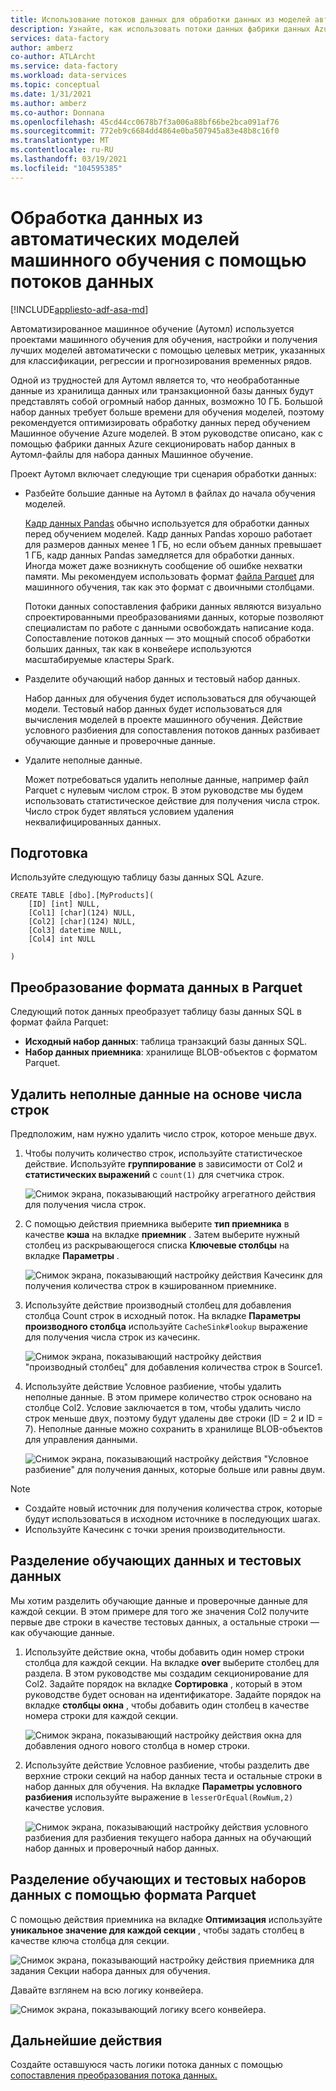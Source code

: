 ```yaml
---
title: Использование потоков данных для обработки данных из моделей автоматизированного машинного обучения (Аутомл)
description: Узнайте, как использовать потоки данных фабрики данных Azure для обработки данных из моделей автоматизированного машинного обучения (Аутомл).
services: data-factory
author: amberz
co-author: ATLArcht
ms.service: data-factory
ms.workload: data-services
ms.topic: conceptual
ms.date: 1/31/2021
ms.author: amberz
ms.co-author: Donnana
ms.openlocfilehash: 45cd44cc0678b7f3a006a88bf66be2bca091af76
ms.sourcegitcommit: 772eb9c6684dd4864e0ba507945a83e48b8c16f0
ms.translationtype: MT
ms.contentlocale: ru-RU
ms.lasthandoff: 03/19/2021
ms.locfileid: "104595385"
---
```

# <a name="process-data-from-automated-machine-learning-models-by-using-data-flows"></a>Обработка данных из автоматических моделей машинного обучения с помощью потоков данных

[!INCLUDE[appliesto-adf-asa-md](includes/appliesto-adf-asa-md.md)]

Автоматизированное машинное обучение (Аутомл) используется проектами машинного обучения для обучения, настройки и получения лучших моделей автоматически с помощью целевых метрик, указанных для классификации, регрессии и прогнозирования временных рядов.

Одной из трудностей для Аутомл является то, что необработанные данные из хранилища данных или транзакционной базы данных будут представлять собой огромный набор данных, возможно 10 ГБ. Большой набор данных требует больше времени для обучения моделей, поэтому рекомендуется оптимизировать обработку данных перед обучением Машинное обучение Azure моделей. В этом руководстве описано, как с помощью фабрики данных Azure секционировать набор данных в Аутомл-файлы для набора данных Машинное обучение.

Проект Аутомл включает следующие три сценария обработки данных:

* Разбейте большие данные на Аутомл в файлах до начала обучения моделей.

     [Кадр данных Pandas](https://pandas.pydata.org/pandas-docs/stable/getting_started/overview.html) обычно используется для обработки данных перед обучением моделей. Кадр данных Pandas хорошо работает для размеров данных менее 1 ГБ, но если объем данных превышает 1 ГБ, кадр данных Pandas замедляется для обработки данных. Иногда может даже возникнуть сообщение об ошибке нехватки памяти. Мы рекомендуем использовать формат [файла Parquet](https://parquet.apache.org/) для машинного обучения, так как это формат с двоичными столбцами.
    
     Потоки данных сопоставления фабрики данных являются визуально спроектированными преобразованиями данных, которые позволяют специалистам по работе с данными освобождать написание кода. Сопоставление потоков данных — это мощный способ обработки больших данных, так как в конвейере используются масштабируемые кластеры Spark.

* Разделите обучающий набор данных и тестовый набор данных.
    
    Набор данных для обучения будет использоваться для обучающей модели. Тестовый набор данных будет использоваться для вычисления моделей в проекте машинного обучения. Действие условного разбиения для сопоставления потоков данных разбивает обучающие данные и проверочные данные.

* Удалите неполные данные.

    Может потребоваться удалить неполные данные, например файл Parquet с нулевым числом строк. В этом руководстве мы будем использовать статистическое действие для получения числа строк. Число строк будет являться условием удаления неквалифицированных данных.

## <a name="preparation"></a>Подготовка

Используйте следующую таблицу базы данных SQL Azure.

```
CREATE TABLE [dbo].[MyProducts](
    [ID] [int] NULL,
    [Col1] [char](124) NULL,
    [Col2] [char](124) NULL,
    [Col3] datetime NULL,
    [Col4] int NULL

) 

```

## <a name="convert-data-format-to-parquet"></a>Преобразование формата данных в Parquet

Следующий поток данных преобразует таблицу базы данных SQL в формат файла Parquet:

- **Исходный набор данных**: таблица транзакций базы данных SQL.
- **Набор данных приемника**: хранилище BLOB-объектов с форматом Parquet.

## <a name="remove-unqualified-data-based-on-row-count"></a>Удалить неполные данные на основе числа строк

Предположим, нам нужно удалить число строк, которое меньше двух.

1. Чтобы получить количество строк, используйте статистическое действие. Используйте **группирование** в зависимости от Col2 и **статистических выражений** с `count(1)` для счетчика строк.

    ![Снимок экрана, показывающий настройку агрегатного действия для получения числа строк.](./media/scenario-dataflow-process-data-aml-models/aggregate-activity-addrowcount.png)

1. С помощью действия приемника выберите **тип приемника** в качестве **кэша** на вкладке **приемник** . Затем выберите нужный столбец из раскрывающегося списка **Ключевые столбцы** на вкладке **Параметры** .

    ![Снимок экрана, показывающий настройку действия Качесинк для получения количества строк в кэшированном приемнике.](./media/scenario-dataflow-process-data-aml-models/cachesink-activity-addrowcount.png)

1. Используйте действие производный столбец для добавления столбца Count строк в исходный поток. На вкладке **Параметры производного столбца** используйте `CacheSink#lookup` выражение для получения числа строк из качесинк.

    ![Снимок экрана, показывающий настройку действия "производный столбец" для добавления количества строк в Source1.](./media/scenario-dataflow-process-data-aml-models/derived-column-activity-rowcount-source-1.png)

1. Используйте действие Условное разбиение, чтобы удалить неполные данные. В этом примере количество строк основано на столбце Col2. Условие заключается в том, чтобы удалить число строк меньше двух, поэтому будут удалены две строки (ID = 2 и ID = 7). Неполные данные можно сохранить в хранилище BLOB-объектов для управления данными.

    ![Снимок экрана, показывающий настройку действия "Условное разбиение" для получения данных, которые больше или равны двум.](./media/scenario-dataflow-process-data-aml-models/conditionalsplit-greater-or-equal-than-2.png)

> [!NOTE]
>    * Создайте новый источник для получения количества строк, которые будут использоваться в исходном источнике в последующих шагах.
>    * Используйте Качесинк с точки зрения производительности.

## <a name="split-training-data-and-test-data"></a>Разделение обучающих данных и тестовых данных

Мы хотим разделить обучающие данные и проверочные данные для каждой секции. В этом примере для того же значения Col2 получите первые две строки в качестве тестовых данных, а остальные строки — как обучающие данные.

1. Используйте действие окна, чтобы добавить один номер строки столбца для каждой секции. На вкладке **over** выберите столбец для раздела. В этом руководстве мы создадим секционирование для Col2. Задайте порядок на вкладке **Сортировка** , который в этом руководстве будет основан на идентификаторе. Задайте порядок на вкладке **столбцы окна** , чтобы добавить один столбец в качестве номера строки для каждой секции.

    ![Снимок экрана, показывающий настройку действия окна для добавления одного нового столбца в номер строки.](./media/scenario-dataflow-process-data-aml-models/window-activity-add-row-number.png)

1. Используйте действие Условное разбиение, чтобы разделить две верхние строки секций на набор данных теста и остальные строки в набор данных для обучения. На вкладке **Параметры условного разбиения** используйте выражение в `lesserOrEqual(RowNum,2)` качестве условия.

    ![Снимок экрана, показывающий настройку действия условного разбиения для разбиения текущего набора данных на обучающий набор данных и проверочный набор данных.](./media/scenario-dataflow-process-data-aml-models/split-training-dataset-test-dataset.png)

## <a name="partition-the-training-and-test-datasets-with-parquet-format"></a>Разделение обучающих и тестовых наборов данных с помощью формата Parquet

С помощью действия приемника на вкладке **Оптимизация** используйте **уникальное значение для каждой секции** , чтобы задать столбец в качестве ключа столбца для секции.

![Снимок экрана, показывающий настройку действия приемника для задания Секции набора данных для обучения.](./media/scenario-dataflow-process-data-aml-models/partition-training-dataset-sink.png)

Давайте взглянем на всю логику конвейера.

![Снимок экрана, показывающий логику всего конвейера.](./media/scenario-dataflow-process-data-aml-models/entire-pipeline.png)

## <a name="next-steps"></a>Дальнейшие действия

Создайте оставшуюся часть логики потока данных с помощью [сопоставления преобразования потока данных.](concepts-data-flow-overview.md)
